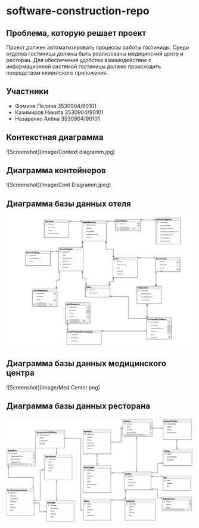 # software-construction-repo
## Проблема, которую решает проект
Проект должен автоматизировать процессы работы гостиницы. Среди отделов гостиницы должны быть реализованы медицинский центр и ресторан. Для обеспечения удобства взаимодействие с информационной системой гостиницы должно происходить посредством клиентского приложения. 




## Участники

- Фомина Полина 3530904/90101
- Казимиров Никита 3530904/90101
- Назаренко Алёна 3530904/90101


## Контекстная диаграмма
![Screenshot](Image/Context diagramm.jpg)
## Диаграмма контейнеров
![Screenshot](Image/Cont Diagramm.jpeg)
## Диаграмма базы данных отеля
![Screenshot](Image/Hotel.png)
## Диаграмма базы данных медицинского центра
![Screenshot](Image/Med Center.png)
## Диаграмма базы данных ресторана
![Screenshot](Image/Rest.jpg)

